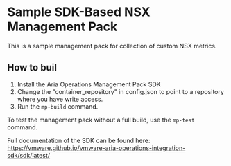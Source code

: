 # Sample SDK-Based NSX Management Pack

This is a sample management pack for collection of custom NSX metrics.

## How to buil
1. Install the Aria Operations Management Pack SDK
2. Change the "container_repository" in config.json to point to a repository where you have write access.
3. Run the `mp-build` command.

To test the management pack without a full build, use the `mp-test` command.

Full documentation of the SDK can be found here: https://vmware.github.io/vmware-aria-operations-integration-sdk/sdk/latest/
